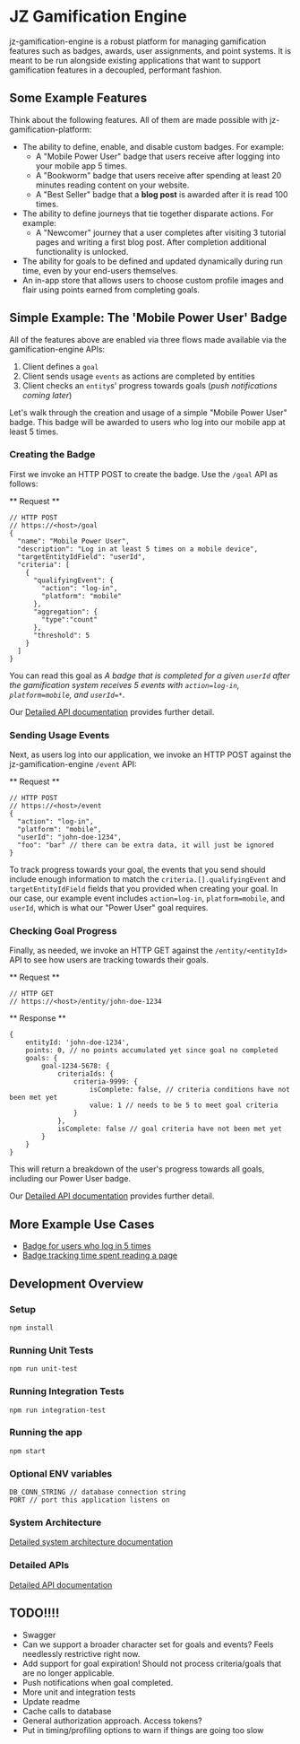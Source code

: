 # JZ Gamification Engine
jz-gamification-engine is a robust platform for managing gamification features such as badges, awards, user assignments, and point systems. It is meant to be run alongside existing applications that want to support gamification features in a decoupled, performant fashion.

## Some Example Features 
Think about the following features. All of them are made possible with jz-gamification-platform:

* The ability to define, enable, and disable custom badges. For example:
    * A "Mobile Power User" badge that users receive after logging into your mobile app 5 times.
    * A "Bookworm" badge that users receive after spending at least 20 minutes reading content on your website.
    * A "Best Seller" badge that a **blog post** is awarded after it is read 100 times.
* The ability to define journeys that tie together disparate actions. For example:
    * A "Newcomer" journey that a user completes after visiting 3 tutorial pages and writing a first blog post. After completion additional functionality is unlocked.    
* The ability for goals to be defined and updated dynamically during run time, even by your end-users themselves. 
* An in-app store that allows users to choose custom profile images and flair using points earned from completing goals.

## Simple Example: The 'Mobile Power User' Badge
All of the features above are enabled via three flows made available via the gamification-engine APIs:

1. Client defines a `goal`
2. Client sends usage `events` as actions are completed by entities 
3. Client checks an `entity`s' progress towards goals (*push notifications coming later*)

Let's walk through the creation and usage of a simple "Mobile Power User" badge. This badge will be awarded to users who log into our mobile app at least 5 times.

### Creating the Badge
First we invoke an HTTP POST to create the badge. Use the `/goal` API as follows:

** Request **
```
// HTTP POST 
// https://<host>/goal
{
  "name": "Mobile Power User",
  "description": "Log in at least 5 times on a mobile device",
  "targetEntityIdField": "userId",
  "criteria": [
    {
      "qualifyingEvent": {
        "action": "log-in",
        "platform": "mobile"
      },
      "aggregation": {
      	"type":"count"
      },
      "threshold": 5
    }
  ]
}
```

You can read this goal as *A badge that is completed for a given `userId` after the gamification system receives 5 events with `action=log-in`, `platform=mobile`, and `userId=*`*.

Our [Detailed API documentation](docs/api.md) provides further detail. 

### Sending Usage Events
Next, as users log into our application, we invoke an HTTP POST against the jz-gamification-engine `/event` API:

** Request **
```
// HTTP POST 
// https://<host>/event
{
  "action": "log-in",
  "platform": "mobile",
  "userId": "john-doe-1234",
  "foo": "bar" // there can be extra data, it will just be ignored
}
```

To track progress towards your goal, the events that you send should include enough information to match the `criteria.[].qualifyingEvent` and `targetEntityIdField` fields that you provided when creating your goal. In our case, our example event includes `action=log-in`, `platform=mobile`, and `userId`, which is what our "Power User" goal requires.

### Checking Goal Progress
Finally, as needed, we invoke an HTTP GET against the `/entity/<entityId>` API to see how users are tracking towards their goals.

** Request **
```
// HTTP GET 
// https://<host>/entity/john-doe-1234
```

** Response **
```
{
    entityId: 'john-doe-1234',
    points: 0, // no points accumulated yet since goal no completed
    goals: {
        goal-1234-5678: {
            criteriaIds: {
                criteria-9999: {
                    isComplete: false, // criteria conditions have not been met yet
                    value: 1 // needs to be 5 to meet goal criteria
                }
            },
            isComplete: false // goal criteria have not been met yet
        }
    }
}
```
This will return a breakdown of the user's progress towards all goals, including our Power User badge. 

Our [Detailed API documentation](docs/api.md) provides further detail.

## More Example Use Cases

* [Badge for users who log in 5 times](docs/use-case-simple-badge.md)
* [Badge tracking time spent reading a page](docs/use-case-track-time-on-page.md)

## Development Overview

### Setup
```
npm install
```

### Running Unit Tests

```
npm run unit-test
```

### Running Integration Tests

```
npm run integration-test
```

### Running the app
```
npm start
```

### Optional ENV variables
```
DB_CONN_STRING // database connection string
PORT // port this application listens on
```

### System Architecture
[Detailed system architecture documentation](docs/system-architecture.md)

### Detailed APIs
[Detailed API documentation](docs/api.md)

## TODO!!!!
* Swagger
* Can we support a broader character set for goals and events? Feels needlessly restrictive right now.
* Add support for goal expiration! Should not process criteria/goals that are no longer applicable.
* Push notifications when goal completed.
* More unit and integration tests
* Update readme
* Cache calls to database
* General authorization approach. Access tokens?
* Put in timing/profiling options to warn if things are going too slow